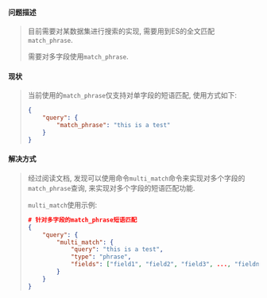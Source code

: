 #### 问题描述

> 目前需要对某数据集进行搜索的实现, 需要用到ES的全文匹配`match_phrase`. 
>
> 需要对多字段使用`match_phrase`.



#### 现状

> 当前使用的`match_phrase`仅支持对单字段的短语匹配, 使用方式如下:
>
> ```json
> {
>     "query": {
>         "match_phrase": "this is a test"
>     }
> }
> ```



#### 解决方式

> 经过阅读文档, 发现可以使用命令`multi_match`命令来实现对多个字段的`match_phrase`查询, 来实现对多个字段的短语匹配功能. 
>
> `multi_match`使用示例:
>
> ```json
> # 针对多字段的match_phrase短语匹配
> {
>     "query": {
>         "multi_match": {
>             "query": "this is a test",
>             "type": "phrase",
>             "fields": ["field1", "field2", "field3", ..., "fieldn"]
>         }
>     }
> }
> ```
>
> 